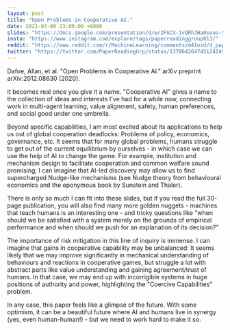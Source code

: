 ```yaml
---
layout: post
title: "Open Problems in Cooperative AI."
date: 2021-03-06 23:00:00 +0800
slides: "https://docs.google.com/presentation/d/e/2PACX-1vQRhJHa0seuo-Sl345TuIt54TrvbEpwNewfFhHYoQHC6lBAFFfNdH-Vn7gM8wua82Vxg2Gr6pyWMme0/"
insta: "https://www.instagram.com/explore/tags/paperreadinggroup013/"
reddit: "https://www.reddit.com/r/MachineLearning/comments/m41ozd/d_paper_reading_group_013_open_problems_in/"
twitter: "https://twitter.com/PaperReadingGrp/status/1370642647451242497"
---
```


Dafoe, Allan, et al. "Open Problems in Cooperative AI." arXiv preprint arXiv:2012.08630 (2020).

It becomes real once you give it a name. "Cooperative AI" gives a name to the collection of ideas and interests I've had for a while now, connecting work in multi-agent learning, value alignment, safety, human preferences, and social good under one umbrella.

Beyond specific capabilities, I am most excited about its applications to help us out of global cooperation deadlocks: Problems of policy, economics, governance, etc. It seems that for many global problems, humans struggle to get out of the current equilibrium by ourselves - in which case we can use the help of AI to change the game. For example, institution and mechanism design to facilitate cooperation and common welfare sound promising; I can imagine that AI-led discovery may allow us to find supercharged Nudge-like mechanisms (see Nudge theory from behavioural economics and the eponymous book by Sunstein and Thaler).

There is only so much I can fit into these slides, but if you read the full 30-page publication, you will also find many more golden nuggets - machines that teach humans is an interesting one - and tricky questions like "when should we be satisfied with a system merely on the grounds of empirical performance and when should we push for an explanation of its decision?"

The importance of risk mitigation in this line of inquiry is immense. I can imagine that gains in cooperative capability may be unbalanced: It seems likely that we may improve significantly in mechanical understanding of behaviours and reactions in cooperative games, but struggle a lot with abstract parts like value understanding and gaining agreement/trust of humans. In that case, we may end up with incorrigible systems in huge positions of authority and power, highlighting the "Coercive Capabilities" problem.

In any case, this paper feels like a glimpse of the future. With some optimism, it can be a beautiful future where AI and humans live in synergy (yes, even human-human!) - but we need to work hard to make it so.